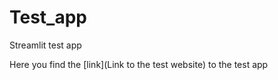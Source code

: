 # Test_app
 Streamlit test app

Here you find the [link](Link to the test website) to the test app

[Link to the test website]: https://123456789testapp.streamlit.app/#test
